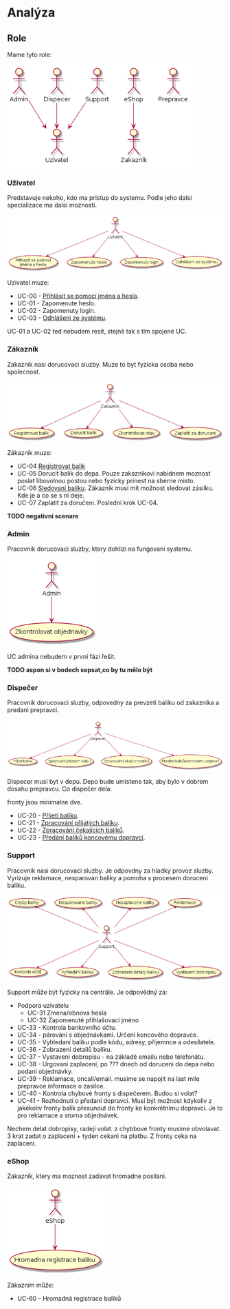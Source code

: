 # Analýza


## Role

Mame tyto role:

![Actors](./diagrams/out/actors.png "Role")

### Uživatel

Predstavuje nekoho, kdo ma pristup do systemu. Podle jeho dalsi specializace ma dalsi moznosti.

![Co muze delat Uzivatel](./diagrams/out/ucs-uzivatel.png "UCS for Uzivatel")

Uzivatel muze:

* UC-00 - [Přihlásit se pomocí jména a hesla](../uc-00/#uc-00 "Přihlásit se pomocí jména a hesla").
* UC-01 - Zapomenute heslo.
* UC-02 - Zapomenuty login.
* UC-03 - [Odhlášeni ze systému](../uc-00/#uc-03 "Odhlášeni ze systému").

UC-01 a UC-02 ted nebudem resit, stejně tak s tím spojené UC.

### Zákazník

Zakaznik nasi dorucovaci sluzby. Muze to byt fyzicka osoba nebo spolecnost.

![Co muze delat Zakaznik](./diagrams/out/ucs-zakaznik.png "UCS for Zakaznik")

Zákaznik muze:

* UC-04 [Registrovat balik](../uc-04/)
* UC-05 Dorucit balik do depa. Pouze zakaznikovi nabidnem moznost poslat libovolnou postou nebo fyzicky prinest na sberne misto.
* UC-06 [Sledovaní balíku](../uc-06/ "Sledovaní balíku"). Zákazník musí mít možnost sledovat zásilku. Kde je a co se s ni deje.
* UC-07 Zaplatit za doručeni. Posledni krok UC-04.

**TODO negativni scenare**

### Admin

Pracovnik dorucovaci sluzby, ktery dohlizi na fungovani systemu.

![Co muze delat Admin](./diagrams/out/ucs-admin.png "UCS for Admin")

UC admina nebudem v první fázi řešit.

**TODO aspon si v bodech sepsat,co by tu mělo být**

### Dispečer

Pracovnik dorucovaci sluzby, odpovedny za prevzeti baliku od zakaznika a predani prepravci.

![Co muze delat Despecer](./diagrams/out/ucs-dispecer.png "UCS for Dispecer")

Dispecer musi byt v depu. Depo bude umistene tak, aby bylo v dobrem dosahu prepravcu. Co dispečer dela:

fronty jsou minimalne dve.

* UC-20 - [Přijetí balíku](../uc-20/#UC-20 "Přijetí balíku").
* UC-21 - [Zpracování přijatých balíku](../uc-20/#UC-21 "Zpracování přijatých balíku").
* UC-22 - [Zpracování čekajícich balíků](../uc-20/#UC-22 "Zpracování čekajícich balíků").
* UC-23 - [Předání balíků koncovému dopravci](../uc-20/#UC-23 "Předání balíků koncovému dopravci").

### Support

Pracovnik nasi dorucovaci sluzby. Je odpovdny za hladky provoz sluzby. Vyrizuje reklamace, nesparovan baliky a pomoha s procesem doruceni baliku.

![Co může delat Support](./diagrams/out/ucs-support.png "UCS for Support")

Support může být fyzicky na centrále. Je odpovědný za:

* Podpora uzivatelu
    * UC-31 Zmena/obnova hesla 
    * UC-32 Zapomenuté přihlašovací jméno
* UC-33 - Kontrola bankovního účtu.
* UC-34 - párování s objednávkami. Určení koncového dopravce. 
* UC-35 - Vyhledaní balíku podle kódu, adresy, příjemnce a odesílatele.
* UC-36 - Zobrazení detailů balíku.
* UC-37 - Vystaveni dobropisu - na základě emailu nebo telefonátu.
* UC-38 - Urgovani zaplacení, po ??? dnech od doruceni do depa nebo podaní objednávky.
* UC-39 - Reklamace, oncall/email. musime se napojit na last mile prepravce informace o zasilce.
* UC-40 - Kontrola chybové fronty s dispečerem. Budou si volat?
* UC-41 - Rozhodnutí o předaní dopravci. Musí být možnost kdykoliv z jakékoliv fronty balík přesunout do fronty ke konkrétnímu dopravci. Je to pro reklamace a storna objednávek.

Nechem delat dobropisy, radeji volat.
z chybbove fronty musime obvolavat.  3 krat zadat o zaplaceni + tyden cekani na platbu.
Z fronty ceka na zaplaceni.

### eShop

Zakaznik, ktery ma moznost zadavat hromadne posilani.

![Co muze delat eShop](./diagrams/out/ucs-eshop.png "UCS for eShop")
 
Zákazním může:

* UC-60 - Hromadná registrace balíků



